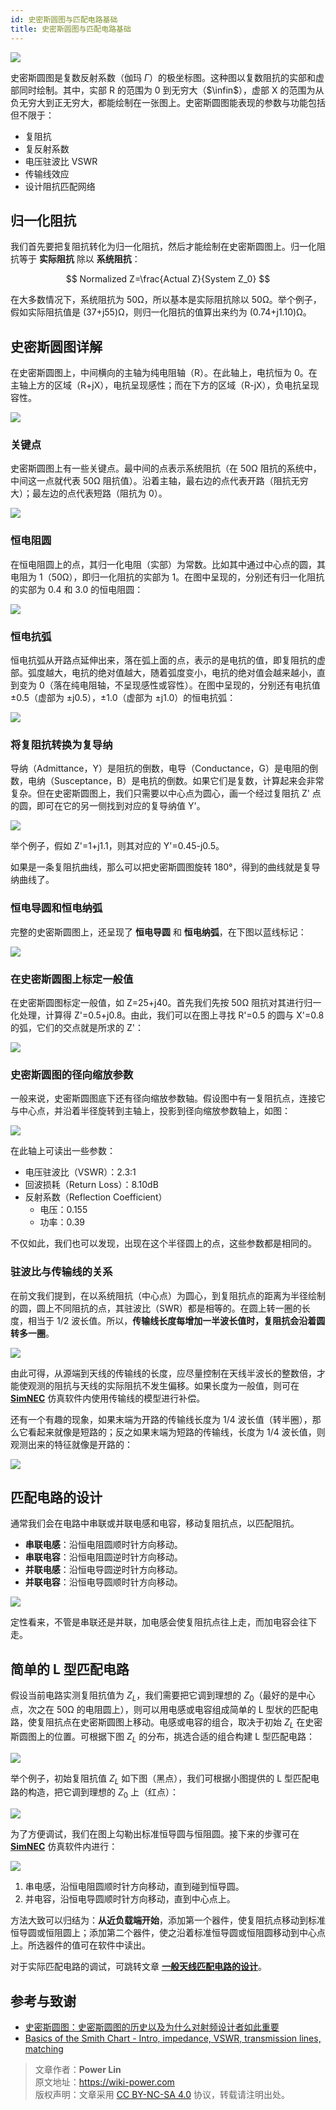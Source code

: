 ```yaml
---
id: 史密斯圆图与匹配电路基础
title: 史密斯圆图与匹配电路基础
---
```


![](https://cos.wiki-power.com/img/20220601144205.jpg)

史密斯圆图是复数反射系数（伽玛 $\Gamma$）的极坐标图。这种图以复数阻抗的实部和虚部同时绘制。其中，实部 R 的范围为 0 到无穷大（$\infin$），虚部 X 的范围为从负无穷大到正无穷大，都能绘制在一张图上。史密斯圆图能表现的参数与功能包括但不限于：

- 复阻抗
- 复反射系数
- 电压驻波比 VSWR
- 传输线效应
- 设计阻抗匹配网络

## 归一化阻抗

我们首先要把复阻抗转化为归一化阻抗，然后才能绘制在史密斯圆图上。归一化阻抗等于 **实际阻抗** 除以 **系统阻抗**：

$$
Normalized Z=\frac{Actual Z}{System Z_0}
$$

在大多数情况下，系统阻抗为 50Ω，所以基本是实际阻抗除以 50Ω。举个例子，假如实际阻抗值是 (37+j55)Ω，则归一化阻抗的值算出来约为 (0.74+j1.10)Ω。

## 史密斯圆图详解

在史密斯圆图上，中间横向的主轴为纯电阻轴（R）。在此轴上，电抗恒为 0。在主轴上方的区域（R+jX），电抗呈现感性；而在下方的区域（R-jX），负电抗呈现容性。

![](https://cos.wiki-power.com/img/20220531174443.png)

### 关键点

史密斯圆图上有一些关键点。最中间的点表示系统阻抗（在 50Ω 阻抗的系统中，中间这一点就代表 50Ω 阻抗值）。沿着主轴，最右边的点代表开路（阻抗无穷大）；最左边的点代表短路（阻抗为 0）。

![](https://cos.wiki-power.com/img/20220531174646.png)

### 恒电阻圆

在恒电阻圆上的点，其归一化电阻（实部）为常数。比如其中通过中心点的圆，其电阻为 1（50Ω），即归一化阻抗的实部为 1。在图中呈现的，分别还有归一化阻抗的实部为 0.4 和 3.0 的恒电阻圆：

![](https://cos.wiki-power.com/img/20220531174740.png)

### 恒电抗弧

恒电抗弧从开路点延伸出来，落在弧上面的点，表示的是电抗的值，即复阻抗的虚部。弧度越大，电抗的绝对值越大，随着弧度变小，电抗的绝对值会越来越小，直到变为 0（落在纯电阻轴，不呈现感性或容性）。在图中呈现的，分别还有电抗值 ±0.5（虚部为 ±j0.5），±1.0（虚部为 ±j1.0）的恒电抗弧：

![](https://cos.wiki-power.com/img/20220613092622.png)

### 将复阻抗转换为复导纳

导纳（Admittance，Y）是阻抗的倒数，电导（Conductance，G）是电阻的倒数，电纳（Susceptance，B）是电抗的倒数。如果它们是复数，计算起来会非常复杂。但在史密斯圆图上，我们只需要以中心点为圆心，画一个经过复阻抗 Z' 点的圆，即可在它的另一侧找到对应的复导纳值 Y'。

![](https://cos.wiki-power.com/img/20220601103327.png)

举个例子，假如 Z'=1+j1.1，则其对应的 Y'=0.45-j0.5。

如果是一条复阻抗曲线，那么可以把史密斯圆图旋转 180°，得到的曲线就是复导纳曲线了。

### 恒电导圆和恒电纳弧

完整的史密斯圆图上，还呈现了 **恒电导圆** 和 **恒电纳弧**，在下图以蓝线标记：

![](https://cos.wiki-power.com/img/20220601144830.png)

### 在史密斯圆图上标定一般值

在史密斯圆图标定一般值，如 Z=25+j40。首先我们先按 50Ω 阻抗对其进行归一化处理，计算得 Z'=0.5+j0.8。由此，我们可以在图上寻找 R'=0.5 的圆与 X'=0.8 的弧，它们的交点就是所求的 Z'：

![](https://cos.wiki-power.com/img/20220601101322.png)

### 史密斯圆图的径向缩放参数

一般来说，史密斯圆图底下还有径向缩放参数轴。假设图中有一复阻抗点，连接它与中心点，并沿着半径旋转到主轴上，投影到径向缩放参数轴上，如图：

![](https://cos.wiki-power.com/img/20220601170455.png)

在此轴上可读出一些参数：

- 电压驻波比（VSWR）：2.3:1
- 回波损耗（Return Loss）：8.10dB
- 反射系数（Reflection Coefficient）
  - 电压：0.155
  - 功率：0.39

不仅如此，我们也可以发现，出现在这个半径圆上的点，这些参数都是相同的。

### 驻波比与传输线的关系

在前文我们提到，在以系统阻抗（中心点）为圆心，到复阻抗点的距离为半径绘制的圆，圆上不同阻抗的点，其驻波比（SWR）都是相等的。在圆上转一圈的长度，相当于 1/2 波长值。所以，**传输线长度每增加一半波长值时，复阻抗会沿着圆转多一圈**。

![](https://cos.wiki-power.com/img/20220601172933.png)

由此可得，从源端到天线的传输线的长度，应尽量控制在天线半波长的整数倍，才能使观测的阻抗与天线的实际阻抗不发生偏移。如果长度为一般值，则可在 [**SimNEC**](http://www.ae6ty.com/smith_charts.html) 仿真软件内使用传输线的模型进行补偿。

还有一个有趣的现象，如果末端为开路的传输线长度为 1/4 波长值（转半圈），那么它看起来就像是短路的；反之如果末端为短路的传输线，长度为 1/4 波长值，则观测出来的特征就像是开路的：

![](https://cos.wiki-power.com/img/20220601172903.png)

## 匹配电路的设计

通常我们会在电路中串联或并联电感和电容，移动复阻抗点，以匹配阻抗。

- **串联电感**：沿恒电阻圆顺时针方向移动。
- **串联电容**：沿恒电阻圆逆时针方向移动。
- **并联电感**：沿恒电导圆逆时针方向移动。
- **并联电容**：沿恒电导圆顺时针方向移动。

![](https://cos.wiki-power.com/img/20220601162955.png)

定性看来，不管是串联还是并联，加电感会使复阻抗点往上走，而加电容会往下走。

## 简单的 L 型匹配电路

假设当前电路实测复阻抗值为 $Z_L$，我们需要把它调到理想的 $Z_0$（最好的是中心点，次之在 50Ω 的电阻圆上），则可以用电感或电容组成简单的 L 型状的匹配电路，使复阻抗点在史密斯圆图上移动。电感或电容的组合，取决于初始 $Z_L$ 在史密斯圆图上的位置。可根据下图 $Z_L$ 的分布，挑选合适的组合构建 L 型匹配电路：

![](https://cos.wiki-power.com/img/20220613100034.png)

举个例子，初始复阻抗值 $Z_L$ 如下图（黑点），我们可根据小图提供的 L 型匹配电路的构造，把它调到理想的 $Z_0$ 上（红点）：

![](https://cos.wiki-power.com/img/20220613102205.png)

为了方便调试，我们在图上勾勒出标准恒导圆与恒阻圆。接下来的步骤可在[**SimNEC**](http://www.ae6ty.com/smith_charts.html) 仿真软件内进行：

![](https://cos.wiki-power.com/img/20220613103303.png)

1. 串电感，沿恒电阻圆顺时针方向移动，直到碰到恒导圆。
2. 并电容，沿恒电导圆顺时针方向移动，直到中心点上。

方法大致可以归结为：**从近负载端开始**，添加第一个器件，使复阻抗点移动到标准恒导圆或恒阻圆上；添加第二个器件，使之沿着标准恒导圆或恒阻圆移动到中心点上。所选器件的值可在软件中读出。

对于实际匹配电路的调试，可跳转文章 [**一般天线匹配电路的设计**](https://wiki-power.com/%E4%B8%80%E8%88%AC%E5%A4%A9%E7%BA%BF%E5%8C%B9%E9%85%8D%E7%94%B5%E8%B7%AF%E7%9A%84%E8%AE%BE%E8%AE%A1)。

## 参考与致谢

- [史密斯圆图：史密斯圆图的历史以及为什么对射频设计者如此重要](https://www.digikey.cn/zh/blog/the-smith-chart-its-history-and-why-its-so-important)
- [Basics of the Smith Chart - Intro, impedance, VSWR, transmission lines, matching](https://www.youtube.com/watch?v=TsXd6GktlYQ&list=PL4ZSD4omd_AzQ7T0Dt4zTBW8sHLQHjqMQ&index=7)

> 文章作者：**Power Lin**  
> 原文地址：<https://wiki-power.com>  
> 版权声明：文章采用 [CC BY-NC-SA 4.0](https://creativecommons.org/licenses/by/4.0/deed.zh) 协议，转载请注明出处。
